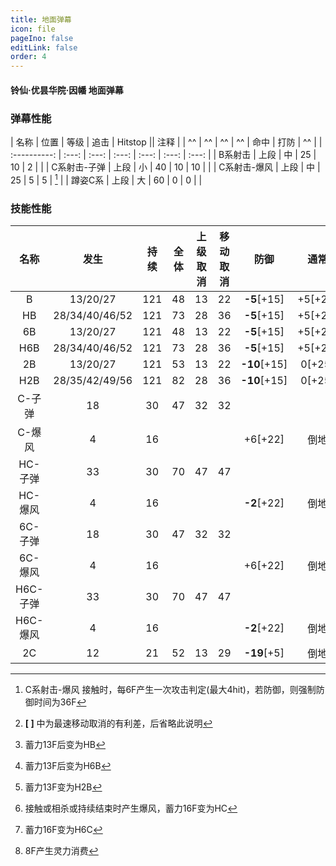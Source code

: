 ```yaml
---
title: 地面弹幕
icon: file
pageIno: false
editLink: false
order: 4
---
```

#### 铃仙·优昙华院·因幡 地面弹幕

### 弹幕性能

|     名称     | 位置  | 等级  | 追击  | Hitstop      || 注释  |
|     ^^       |  ^^   |  ^^   |  ^^   | 命中  | 打防  |   ^^  |
| :----------: | :---: | :---: | :---: | :---: | :---: | :---: |
|   B系射击    | 上段  |  中   |  25   |  10   |   2   |       |
| C系射击-子弹 | 上段  |  小   |  40   |  10   |  10   |       |
| C系射击-爆风 | 上段  |  中   |  25   |   5   |   5   | [^1]  |
|   蹲姿C系    | 上段  |  大   |  60   |   0   |   0   |       |


### 技能性能

|   名称   |      发生      | 持续  | 全体  | 上级取消 | 移动取消 |     防御     |  通常   |   注释   |
| :------: | :------------: | :---: | :---: | :------: | :------: | :----------: | :-----: | :------: |
|    B     |    13/20/27    |  121  |  48   |    13    |    22    | **-5**[+15]  | +5[+25] | [^2][^3] |
|    HB    | 28/34/40/46/52 |  121  |  73   |    28    |    36    | **-5**[+15]  | +5[+25] |          |
|    6B    |    13/20/27    |  121  |  48   |    13    |    22    | **-5**[+15]  | +5[+25] |   [^4]   |
|   H6B    | 28/34/40/46/52 |  121  |  73   |    28    |    36    | **-5**[+15]  | +5[+25] |          |
|    2B    |    13/20/27    |  121  |  53   |    13    |    22    | **-10**[+15] | 0[+25]  |   [^5]   |
|   H2B    | 28/35/42/49/56 |  121  |  82   |    28    |    36    | **-10**[+15] | 0[+25]  |          |
|  C-子弹  |       18       |  30   |  47   |    32    |    32    |              |         |   [^6]   |
|  C-爆风  |       4        |  16   |       |          |          |   +6[+22]    |  倒地   |          |
| HC-子弹  |       33       |  30   |  70   |    47    |    47    |              |         |          |
| HC-爆风  |       4        |  16   |       |          |          | **-2**[+22]  |  倒地   |          |
| 6C-子弹  |       18       |  30   |  47   |    32    |    32    |              |         |   [^7]   |
| 6C-爆风  |       4        |  16   |       |          |          |   +6[+22]    |  倒地   |          |
| H6C-子弹 |       33       |  30   |  70   |    47    |    47    |              |         |          |
| H6C-爆风 |       4        |  16   |       |          |          | **-2**[+22]  |  倒地   |          |
|    2C    |       12       |  21   |  52   |    13    |    29    | **-19**[+5]  |  倒地   |   [^8]   |

[^1]: C系射击-爆风 接触时，每6F产生一次攻击判定(最大4hit)，若防御，则强制防御时间为36F
[^2]: **[ ]** 中为最速移动取消的有利差，后省略此说明
[^3]: 蓄力13F后变为HB
[^4]: 蓄力13F后变为H6B
[^5]: 蓄力13F变为H2B
[^6]: 接触或相杀或持续结束时产生爆风，蓄力16F变为HC
[^7]: 蓄力16F变为H6C
[^8]: 8F产生灵力消费